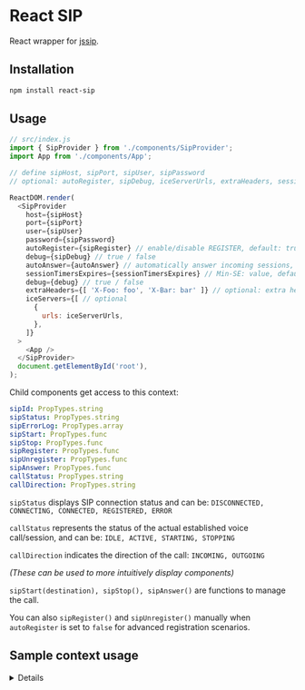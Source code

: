 React SIP
=========

React wrapper for [jssip](https://github.com/versatica/JsSIP).

Installation
-----

```bash
npm install react-sip
```


Usage
-----

```js
// src/index.js
import { SipProvider } from './components/SipProvider';
import App from './components/App';

// define sipHost, sipPort, sipUser, sipPassword
// optional: autoRegister, sipDebug, iceServerUrls, extraHeaders, sessionTimersExpires, autoAnswer

ReactDOM.render(
  <SipProvider
    host={sipHost}
    port={sipPort}
    user={sipUser}
    password={sipPassword}
    autoRegister={sipRegister} // enable/disable REGISTER, default: true, see jssip.ua option `register`
    debug={sipDebug} // true / false
    autoAnswer={autoAnswer} // automatically answer incoming sessions, default: false
    sessionTimersExpires={sessionTimersExpires} // Min-SE: value, default set to 120, not 90
    debug={debug} // true / false
    extraHeaders={[ 'X-Foo: foo', 'X-Bar: bar' ]} // optional: extra headers
    iceServers={[ // optional
      {
        urls: iceServerUrls,
      },
    ]}
  >
    <App />
  </SipProvider>
  document.getElementById('root'),
);
```

Child components get access to this context:

```yaml
sipId: PropTypes.string
sipStatus: PropTypes.string
sipErrorLog: PropTypes.array
sipStart: PropTypes.func
sipStop: PropTypes.func
sipRegister: PropTypes.func
sipUnregister: PropTypes.func
sipAnswer: PropTypes.func
callStatus: PropTypes.string
callDirection: PropTypes.string
```

`sipStatus` displays SIP connection status and can be: `DISCONNECTED, CONNECTING, CONNECTED, REGISTERED, ERROR`

`callStatus` represents the status of the actual established voice call/session, and can be: `IDLE, ACTIVE, STARTING, STOPPING`

`callDirection` indicates the direction of the call: `INCOMING, OUTGOING`

_(These can be used to more intuitively display components)_

`sipStart(destination), sipStop(), sipAnswer()` are functions to manage the call.

You can also `sipRegister()` and `sipUnregister()` manually when `autoRegister` is set to `false` for advanced registration scenarios.

Sample context usage
---

<details>

```js
import React, { Component } from 'react';
import PropTypes from 'prop-types';
import styled from 'styled-components';
import RaisedButton from 'material-ui/RaisedButton';
import TextField from 'material-ui/TextField';
import { withState, compose, withHandlers, getContext, withPropsOnChange } from 'recompose';
import { CALL_STATUS_IDLE,
  CALL_STATUS_STARTING,
  CALL_STATUS_ACTIVE,
  CALL_STATUS_STOPPING,
  CALL_DIRECTION_INCOMING,
  CALL_DIRECTION_OUTGOING } from 'react-sip';

const Wrapper = styled.div`background:yellow`;
const InputContainer = styled.div`background:green`;
const ButtonContainer = styled.div`background:red`;

const DialController = ({
  onStartButtonClick,
  onStopButtonClick,
  onAnswerButtonClick,
  startButtonDisabled,
  stopButtonDisabled,
  answerButtonDisabled,
  destinationText,
  onDestinationTextChange,
}) => (
  <Wrapper >
<h1>Zvonilka.</h1>
<InputContainer>
<TextField
      hintText="Number"
      value = {destinationText}
      onChange = {onDestinationTextChange}
    />
</InputContainer>
<ButtonContainer>

<RaisedButton label="Call" disabled={startButtonDisabled} onClick={onStartButtonClick}/>
<RaisedButton label="Answer" disabled={answerButtonDisabled} onClick={onAnswerButtonClick}/>
<RaisedButton label="Stop" disabled={stopButtonDisabled} onClick={onStopButtonClick}/>

</ButtonContainer>
</Wrapper>
);

export default compose (
  withState('destinationText', 'setDestinationText', '42'),
  getContext({
    sipStart: PropTypes.func,
    sipAnswer: PropTypes.func,
    sipStop: PropTypes.func,
    callStatus: PropTypes.string,
    callDirection: PropTypes.string,
  }),
  withPropsOnChange(
    ['callStatus', 'callDirection'],
    ({ callStatus, callDirection }) => ({
      startButtonDisabled: callStatus != CALL_STATUS_IDLE,
      stopButtonDisabled: callStatus != CALL_STATUS_ACTIVE && callStatus != CALL_STATUS_STARTING,
      answerButtonDisabled: callStatus != CALL_STATUS_STARTING || callDirection != CALL_DIRECTION_INCOMING,
    })
),
  withHandlers({
    onDestinationTextChange: ({setDestinationText}) => (e) => setDestinationText(e.currentTarget.value),
    onStopButtonClick: ({sipStop}) => (e) => sipStop(),
    onStartButtonClick: ({sipStart, destinationText}) => (e) => sipStart(destinationText),
    onAnswerButtonClick: ({sipAnswer}) => (e) => sipAnswer(),
  }),
)(DialController);
```
</details>
